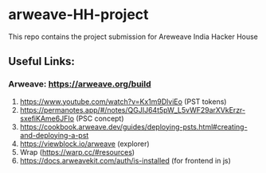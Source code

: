 # arweave-HH-project
This repo contains the project submission for Areweave India Hacker House


## Useful Links: 
### Arweave: https://arweave.org/build
1. https://www.youtube.com/watch?v=Kx1m9DlviEo (PST tokens)
2. https://permanotes.app/#/notes/QGJIJ64t5pW_L5vWF29arXVkErzr-sxefiKAme6JFIo (PSC concept)
3. https://cookbook.arweave.dev/guides/deploying-psts.html#creating-and-deploying-a-pst
4. https://viewblock.io/arweave (explorer)
5. Wrap (https://warp.cc/#resources)
6. https://docs.arweavekit.com/auth/is-installed (for frontend in js)

